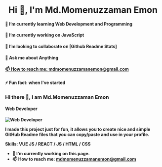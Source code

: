 

<h1 align="center">Hi 👋, I'm Md.Momenuzzaman Emon</h1>

<h4> 🌱 I’m currently learning Web Development and Programming <h4> 
<h4>🔭 I’m currently working on JavaScript <h4>
<h4> 👯 I’m looking to collaborate on [Github Readme Stats] <h4>
<h4> 💬 Ask me about Anything <h4>
<a href="mdmomenuzzamanemon@gmail.com"> 📫 How to reach me: mdmomenuzzamanemon@gmail.com <a> 
<h4> ⚡ Fun fact: when I've started <h4>

### Hi there 👋, I am Md.Momenuzzaman Emon
#### Web Developer
![Web Developer](https://arturssmirnovs.github.io/github-profile-readme-generator/images/banner.png)

I made this project just for fun, it allows you to create nice and simple GitHub Readme files that you can copy/paste and use in your profile.

Skills: VUE JS / REACT / JS / HTML / CSS

- 🔭 I’m currently working on this page. 
- 📫 How to reach me: mdmomenuzzamanemon@gmail.com 




